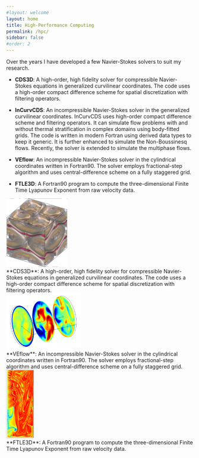 ```yaml
---
#layout: welcome
layout: home
title: High-Performance Computing
permalink: /hpc/
sidebar: false
#order: 2
---
```


Over the years I have developed a few Navier-Stokes solvers to suit my research.
<br/>
- **CDS3D**: A high-order, high fidelity solver for compressible Navier-Stokes equations in generalized curvilinear coordinates. The code uses a high-order compact difference scheme for spatial discretization with filtering operators.


- **InCurvCDS**: An incompressible Navier-Stokes solver in the generalized curvilinear coordinates. InCurvCDS uses high-order compact difference scheme and filtering operators. It can simulate flow problems with and without thermal stratification in complex domains using body-fitted grids. The code is written in modern Fortran using derived data types to keep it generic. It is further enhanced to simulate the Non-Boussinesq flows. Recently, the solver is extended to simulate the multiphase flows.


- **VEflow**: An incompressible Navier-Stokes solver in the cylindrical coordinates written in Fortran90. The solver employs fractional-step algorithm and uses central-difference scheme on a fully staggered grid.


- **FTLE3D**: A Fortran90 program to compute the three-dimensional Finite Time Lyapunov Exponent from raw velocity data.
<div class="row">
  <div class="col-md-4" markdown="1">
  <!-- ![Alt Text](../img/folder/blah.jpg) -->
  <img src="/assets/img/TG_vorticity.png" width="165" height=auto>
  </div>
  <div class="col-md-8" markdown="1">
  **CDS3D**: A high-order, high fidelity solver for compressible Navier-Stokes equations in generalized curvilinear coordinates. The code uses a high-order compact difference scheme for spatial discretization with filtering operators.
  </div>
</div>

<div class="row">
  <div class="col-md-4" markdown="1">
  <!-- ![Alt Text](../img/folder/blah.jpg) -->
  <img src="/assets/img/VEflow.png" width="200" height=auto>
  </div>
  <div class="col-md-8" markdown="1">
  **VEflow**: An incompressible Navier-Stokes solver in the cylindrical coordinates written in Fortran90. The solver employs fractional-step algorithm and uses central-difference scheme on a fully staggered grid.
  </div>
</div>

<div class="row">
  <div class="col-md-4" markdown="1">
  <!-- ![Alt Text](../img/folder/blah.jpg) -->
  <img src="/assets/img/ftle.png" width="75" height=auto>
  </div>
  <div class="col-md-8" markdown="1">
  **FTLE3D**: A Fortran90 program to compute the three-dimensional Finite Time Lyapunov Exponent from raw velocity data.
  </div>
</div>
